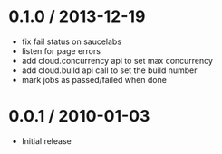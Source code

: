 
0.1.0 / 2013-12-19
==================

 * fix fail status on saucelabs
 * listen for page errors
 * add cloud.concurrency api to set max concurrency
 * add cloud.build api call to set the build number
 * mark jobs as passed/failed when done

0.0.1 / 2010-01-03
==================

  * Initial release
